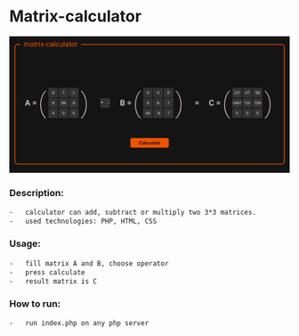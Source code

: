 # Matrix-calculator

![thumbnail](matrixCalculatorScreenshot.png)


### Description:
    -   calculator can add, subtract or multiply two 3*3 matrices.
    -   used technologies: PHP, HTML, CSS
### Usage:
    -   fill matrix A and B, choose operator
    -   press calculate
    -   result matrix is C
### How to run:
    -   run index.php on any php server
